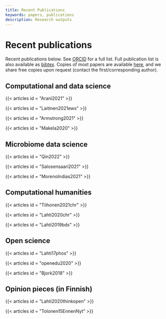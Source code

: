 ```yaml
---
title: Recent Publications
keywords: papers, publications
description: Research outputs
---
```


<div id="frontpage-recent-publications">

# Recent publications

Recent publications below. See [ORCID](http://orcid.org/0000-0001-5537-637X) for a full list. Full publication list is also available as [bibtex](https://github.com/openresearchlabs/openresearchlabs.github.io/blob/master/content/publication_resources/bibtex/lahti.bib). Copies of most papers are available [here](https://github.com/openresearchlabs/openresearchlabs.github.io/tree/master/content/publication_resources), and we share free copies upon request (contact the first/corresponding author).

## Computational and data science

{{< articles id = "Arani2021" >}}

{{< articles id = "Laitinen2021ews" >}}

{{< articles id = "Armstrong2021" >}}

{{< articles id = "Makela2020" >}}

## Microbiome data science

{{< articles id = "Qin2022" >}}

{{< articles id = "Salosensaari2021" >}}

{{< articles id = "MorenoIndias2021" >}}

## Computational humanities

{{< articles id = "Tiihonen2021chr" >}}

{{< articles id = "Lahti2020chr" >}}

{{< articles id = "Lahti2019bds" >}}

## Open science

{{< articles id = "Lahti17phos" >}}

{{< articles id = "openedu2020" >}}

{{< articles id = "Bjork2018" >}}

## Opinion pieces (in Finnish)

{{< articles id = "Lahti2020thinkopen" >}}

{{< articles id = "Tolonen15EnnenNyt" >}}

</div>